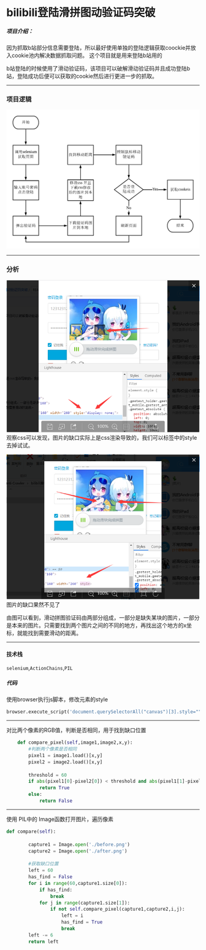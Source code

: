 
# bilibili登陆滑拼图动验证码突破
##### 项目介绍：
因为抓取b站部分信息需要登陆，所以最好使用单独的登陆逻辑获取coockie并放入cookie池内解决数据抓取问题。
这个项目就是用来登陆b站用的

b站登陆的时候使用了滑动验证码，该项目可以破解滑动验证码并且成功登陆b站，登陆成功后便可以获取的cookie然后进行更进一步的抓取。


**** 
### 项目逻辑
![css](./imgs/流程图.png)



**** 
### 分析
![css](./imgs/修改css前.png)
观察css可以发现，图片的缺口实际上是css渲染导致的，我们可以标签中的style去掉试试。  

![css](./imgs/修改css后.png)
图片的缺口果然不见了

由图可以看到，滑动拼图验证码由两部分组成，一部分是缺失某块的图片，一部分是本来的图片。只需要找到两个图片之间的不同的地方，再找出这个地方的x坐标，就能找到需要滑动的距离。


**** 

#### 技术栈
`selenium`,`ActionChains`,`PIL`


##### 代码
使用browser执行js脚本，修改元素的style
```python
browser.execute_script('document.querySelectorAll("canvas")[3].style=""')
```
**** 

对比两个像素的RGB值，判断是否相同，用于找到缺口位置
```python
    def compare_pixel(self,image1,image2,x,y):
        #判断两个像素是否相同
        pixel1 = image1.load()[x,y]
        pixel2 = image2.load()[x,y]

        threshold = 60
        if abs(pixel1[0]-pixel2[0]) < threshold and abs(pixel1[1]-pixel2[1]) < threshold and abs(pixel1[2]-pixel2[2]) < threshold:
            return True
        else:
            return False
```
**** 
使用 PIL中的 Image函数打开图片，遍历像素

```python
def compare(self):

        capture1 = Image.open('./before.png')
        capture2 = Image.open('./after.png')

        #获取缺口位置
        left = 60
        has_find = False
        for i in range(60,capture1.size[0]):
            if has_find:
                break
            for j in range(capture1.size[1]):
                if not self.compare_pixel(capture1,capture2,i,j):
                    left = i
                    has_find = True
                    break
        left -= 6
        return left
```


